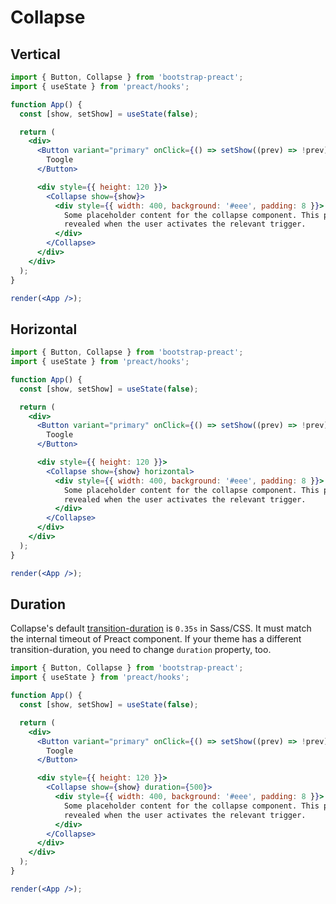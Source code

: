 # Collapse

## Vertical

```jsx
import { Button, Collapse } from 'bootstrap-preact';
import { useState } from 'preact/hooks';

function App() {
  const [show, setShow] = useState(false);

  return (
    <div>
      <Button variant="primary" onClick={() => setShow((prev) => !prev)}>
        Toogle
      </Button>

      <div style={{ height: 120 }}>
        <Collapse show={show}>
          <div style={{ width: 400, background: '#eee', padding: 8 }}>
            Some placeholder content for the collapse component. This panel is hidden by default but
            revealed when the user activates the relevant trigger.
          </div>
        </Collapse>
      </div>
    </div>
  );
}

render(<App />);
```

## Horizontal

```jsx
import { Button, Collapse } from 'bootstrap-preact';
import { useState } from 'preact/hooks';

function App() {
  const [show, setShow] = useState(false);

  return (
    <div>
      <Button variant="primary" onClick={() => setShow((prev) => !prev)}>
        Toogle
      </Button>

      <div style={{ height: 120 }}>
        <Collapse show={show} horizontal>
          <div style={{ width: 400, background: '#eee', padding: 8 }}>
            Some placeholder content for the collapse component. This panel is hidden by default but
            revealed when the user activates the relevant trigger.
          </div>
        </Collapse>
      </div>
    </div>
  );
}

render(<App />);
```

## Duration

Collapse's default [transition-duration](https://getbootstrap.com/docs/5.3/components/collapse/#sass-variables) is `0.35s` in Sass/CSS. It must match the internal timeout of Preact component. If your theme has a different transition-duration, you need to change `duration` property, too.

```jsx
import { Button, Collapse } from 'bootstrap-preact';
import { useState } from 'preact/hooks';

function App() {
  const [show, setShow] = useState(false);

  return (
    <div>
      <Button variant="primary" onClick={() => setShow((prev) => !prev)}>
        Toogle
      </Button>

      <div style={{ height: 120 }}>
        <Collapse show={show} duration={500}>
          <div style={{ width: 400, background: '#eee', padding: 8 }}>
            Some placeholder content for the collapse component. This panel is hidden by default but
            revealed when the user activates the relevant trigger.
          </div>
        </Collapse>
      </div>
    </div>
  );
}

render(<App />);
```
